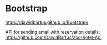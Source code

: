 # Bootstrap
https://dawidbartus.github.io/Bootstrap/


API for sending email with reservation details: https://github.com/DawidBartus/zoo-hotel-Api
